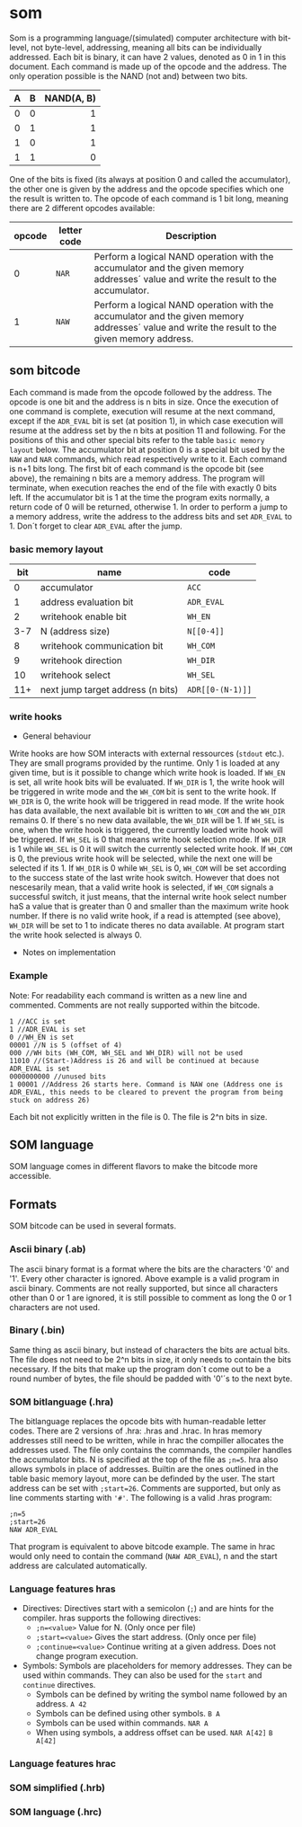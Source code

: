 # som

Som is a programming language/(simulated) computer architecture with bit-level, not byte-level, addressing, meaning all bits can be individually addressed. Each bit is binary, it can have 2 values, denoted as 0 in 1 in this document. Each command is made up of the opcode and the address. The only operation possible is the NAND (not and) between two bits.

| A | B | NAND(A, B) |
|:-:|:-:|----:|
| 0 | 0 |  1  |
| 0 | 1 |  1  |
| 1 | 0 |  1  |
| 1 | 1 |  0  |

One of the bits is fixed (its always at position 0 and called the accumulator), the other one is given by the address and the opcode specifies which one the result is written to. The opcode of each command is 1 bit long, meaning there are 2 different opcodes available:

 opcode | letter code |Description |
 --- | --- |--- |
0|`NAR`|Perform a logical NAND operation with the accumulator and the given memory addresses´ value and write the result to the accumulator.|
1|`NAW`|Perform a logical NAND operation with the accumulator and the given memory addresses´ value and write the result to the given memory address.|

## som bitcode

Each command is made from the opcode followed by the address. The opcode is one bit and the address is n bits in size. Once the execution of one command is complete, execution will resume at the next command, except if the `ADR_EVAL` bit is set (at position 1), in which case execution will resume at the address set by the n bits at position 11 and following. For the positions of this and other special bits refer to the table `basic memory layout` below.
The accumulator bit at position 0 is a special bit used by the `NAW` and `NAR` commands, which read respectively write to it.
Each command is n+1 bits long. The first bit of each command is the opcode bit (see above), the remaining n bits are a memory address. The program will terminate, when execution reaches the end of the file with exactly 0 bits left. If the accumulator bit is 1 at the time the program exits normally, a return code of 0 will be returned, otherwise 1.
In order to perform a jump to a memory address, write the address to the address bits and set `ADR_EVAL` to 1. Don´t forget to clear `ADR_EVAL` after the jump.

### basic memory layout

bit | name | code |
--- | --- | --- |
0|accumulator|`ACC`|
1|address evaluation bit|`ADR_EVAL`|
2|writehook enable bit|`WH_EN`|
3-7|N (address size)|`N[[0-4]]`|
8|writehook communication bit|`WH_COM`|
9|writehook direction|`WH_DIR`|
10|writehook select|`WH_SEL`|
11+|next jump target address (n bits)|`ADR[[0-(N-1)]]`

### write hooks

- General behaviour

Write hooks are how SOM interacts with external ressources (`stdout` etc.). They are small programs provided by the runtime. Only 1 is loaded at any given time, but is it possible to change which write hook is loaded.
If `WH_EN` is set, all write hook bits will be evaluated. If `WH_DIR` is 1, the write hook will be triggered in write mode and the `WH_COM` bit  is sent to the write hook. If `WH_DIR` is 0, the write hook will be triggered in read mode. If the write hook has data available, the next available bit is written to `WH_COM` and the `WH_DIR` remains 0. If there´s no new data available, the `WH_DIR` will be 1.
If `WH_SEL` is one, when the write hook is triggered, the currently loaded write hook will be triggered. If `WH_SEL` is 0 that means write hook selection mode. If `WH_DIR` is 1 while `WH_SEL` is 0 it will switch the currently selected write hook. If `WH_COM` is 0, the previous write hook will be selected, while the next one will be selected if its 1. If `WH_DIR` is 0 while `WH_SEL` is 0, `WH_COM` will be set according to the success state of the last write hook switch. However that does not nescesarily mean, that a valid write hook is selected, if `WH_COM` signals a successful switch, it just means, that the internal write hook select number haS a value that is greater than 0 and smaller than the maximum write hook number. If there is no valid write hook, if a read is attempted (see above), `WH_DIR` will be set to 1 to indicate theres no data available. At program start the write hook selected is always 0.

- Notes on implementation
  
### Example

Note: For readability each command is written as a new line and commented. Comments are not really supported within the bitcode.

```
1 //ACC is set
1 //ADR_EVAL is set
0 //WH_EN is set
00001 //N is 5 (offset of 4)
000 //WH bits (WH_COM, WH_SEL and WH_DIR) will not be used
11010 //(Start-)Address is 26 and will be continued at because ADR_EVAL is set
0000000000 //unused bits
1 00001 //Address 26 starts here. Command is NAW one (Address one is ADR_EVAL, this needs to be cleared to prevent the program from being stuck on address 26)
```

Each bit not explicitly written in the file is 0. The file is 2^n bits in size.

## SOM language

SOM language comes in different flavors to make the bitcode more accessible.

## Formats

SOM bitcode can be used in several formats.

### Ascii binary (.ab)

The ascii binary format is a format where the bits are the characters '0' and '1'. Every other character is ignored. Above example is a valid program in ascii binary.  Comments are not really supported, but since all characters other than 0 or 1 are ignored, it is still possible to comment as long the 0 or 1 characters are not used.

### Binary (.bin)

Same thing as ascii binary, but instead of characters the bits are actual bits. The file does not need to be 2^n bits in size, it only needs to contain the bits necessary. If the bits that make up the program don´t come out to be a round number of bytes, the file should be padded with '0'´s to the next byte.

### SOM bitlanguage (.hra)

The bitlanguage replaces the opcode bits with human-readable letter codes. There are 2 versions of .hra: .hras and .hrac. In hras memory addresses still need to be written, while in hrac the compiller allocates the addresses used. The file only contains the commands, the compiler handles the accumulator bits. N is specified at the top of the file as `;n=5`. hra also allows  symbols in place of addresses. Builtin are the ones outlined in the table basic memory layout, more can be definded by the user. The start address can be set with `;start=26`. Comments are supported, but only as line comments starting with `'#'`. The following is a valid .hras program:
```
;n=5
;start=26
NAW ADR_EVAL
```

That program is equivalent to above bitcode example. The same in hrac would only need to contain the command (`NAW ADR_EVAL`), n and the start address are calculated automatically.

### Language features hras

- Directives:
 Directives start with a semicolon (`;`) and are hints for the compiler. hras supports the following directives:
	- `;n=<value>`
   Value for N. (Only once per file)
	- `;start=<value>`
Gives the start address. (Only once per file)
	- `;continue=<value>`
   Continue writing at a given address. Does not change program execution.
- Symbols:
Symbols are placeholders for memory addresses. They can be used within commands. They can also be used for the `start` and `continue` directives.
	- Symbols can be defined by writing the symbol name followed by an address.
	```A 42```
	- Symbols  can be defined using other symbols.
	```B A```
	- Symbols can be used within commands.
	```NAR A```
	- When using symbols, a address offset can be used.
	```NAR A[42]```
	```B A[42]``` 
	
	
### Language features hrac

### SOM simplified (.hrb)

### SOM language (.hrc)
